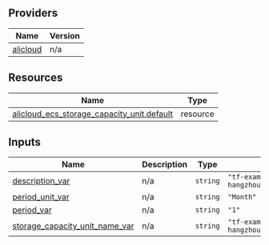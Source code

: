<!-- BEGIN_TF_DOCS -->
## Providers

| Name | Version |
|------|---------|
| <a name="provider_alicloud"></a> [alicloud](#provider\_alicloud) | n/a |

## Resources

| Name | Type |
|------|------|
| [alicloud_ecs_storage_capacity_unit.default](https://registry.terraform.io/providers/hashicorp/alicloud/latest/docs/resources/ecs_storage_capacity_unit) | resource |

## Inputs

| Name | Description | Type | Default | Required |
|------|-------------|------|---------|:--------:|
| <a name="input_description_var"></a> [description\_var](#input\_description\_var) | n/a | `string` | `"tf-examplecn-hangzhouecsstoragecapacityunit68856"` | no |
| <a name="input_period_unit_var"></a> [period\_unit\_var](#input\_period\_unit\_var) | n/a | `string` | `"Month"` | no |
| <a name="input_period_var"></a> [period\_var](#input\_period\_var) | n/a | `string` | `"1"` | no |
| <a name="input_storage_capacity_unit_name_var"></a> [storage\_capacity\_unit\_name\_var](#input\_storage\_capacity\_unit\_name\_var) | n/a | `string` | `"tf-examplecn-hangzhouecsstoragecapacityunit68856"` | no |
<!-- END_TF_DOCS -->    